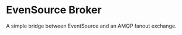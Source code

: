 EvenSource Broker
=================

A simple bridge between EventSource and an AMQP fanout exchange.

